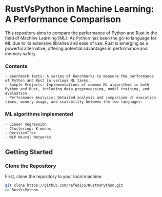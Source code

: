 # RustVsPython in Machine Learning: A Performance Comparison

This repository aims to compare the performance of Python and Rust in the field of Machine Learning (ML). As Python has been the go-to language for ML due to its extensive libraries and ease of use, Rust is emerging as a powerful alternative, offering potential advantages in performance and memory safety.

### Contents
    - Benchmark Tests: A series of benchmarks to measure the performance of Python and Rust in various ML tasks.
    - Sample Projects: Implementations of common ML algorithms in both Python and Rust, including data preprocessing, model training, and evaluation.
    - Performance Analysis: Detailed analysis and comparison of execution times, memory usage, and scalability between the two languages.

### ML algorithms implemented
    - Linear Regression
    - Clustering: K-means
    - DecisionTree
    - MLP Neural Networks

## Getting Started

### Clone the Repository
First, clone the repository to your local machine:
```sh
git clone https://github.com/refedico/RustVsPython.git
cd RustVsPython

